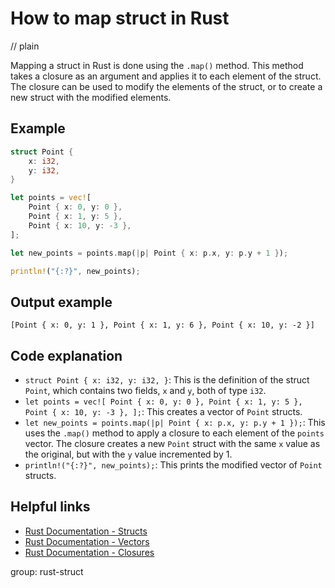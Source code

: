 # How to map struct in Rust
// plain

Mapping a struct in Rust is done using the `.map()` method. This method takes a closure as an argument and applies it to each element of the struct. The closure can be used to modify the elements of the struct, or to create a new struct with the modified elements.

## Example

```rust
struct Point {
    x: i32,
    y: i32,
}

let points = vec![
    Point { x: 0, y: 0 },
    Point { x: 1, y: 5 },
    Point { x: 10, y: -3 },
];

let new_points = points.map(|p| Point { x: p.x, y: p.y + 1 });

println!("{:?}", new_points);
```
## Output example

```
[Point { x: 0, y: 1 }, Point { x: 1, y: 6 }, Point { x: 10, y: -2 }]
```

## Code explanation

- `struct Point { x: i32, y: i32, }`: This is the definition of the struct `Point`, which contains two fields, `x` and `y`, both of type `i32`.
- `let points = vec![ Point { x: 0, y: 0 }, Point { x: 1, y: 5 }, Point { x: 10, y: -3 }, ];`: This creates a vector of `Point` structs.
- `let new_points = points.map(|p| Point { x: p.x, y: p.y + 1 });`: This uses the `.map()` method to apply a closure to each element of the `points` vector. The closure creates a new `Point` struct with the same `x` value as the original, but with the `y` value incremented by 1.
- `println!("{:?}", new_points);`: This prints the modified vector of `Point` structs.

## Helpful links
- [Rust Documentation - Structs](https://doc.rust-lang.org/book/ch05-00-structs.html)
- [Rust Documentation - Vectors](https://doc.rust-lang.org/book/ch08-01-vectors.html)
- [Rust Documentation - Closures](https://doc.rust-lang.org/book/ch13-01-closures.html)

group: rust-struct